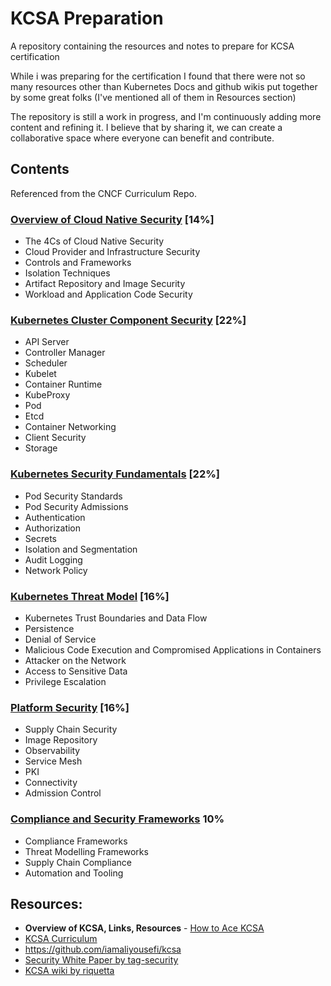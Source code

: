 # KCSA Preparation

A repository containing the resources and notes to prepare for KCSA certification

While i was preparing for the certification I found that there were not so many resources other than Kubernetes Docs and github wikis put together by some great folks (I've mentioned all of them in Resources section)

The repository is still a work in progress, and I'm continuously adding more content and refining it. I believe that by sharing it, we can create a collaborative space where everyone can benefit and contribute.

## Contents

Referenced from the CNCF Curriculum Repo.

### [Overview of Cloud Native Security](./Overview/Overview%20of%20Cloud%20Native%20Security.md) [14%]  
- The 4Cs of Cloud Native Security
- Cloud Provider and Infrastructure Security
- Controls and Frameworks
- Isolation Techniques
- Artifact Repository and Image Security
- Workload and Application Code Security

### [Kubernetes Cluster Component Security](./Cluster_Component_Security/Kubernetes%20Cluster%20Component%20Security.md) [22%]
- API Server
- Controller Manager
- Scheduler
- Kubelet
- Container Runtime
- KubeProxy
- Pod
- Etcd
- Container Networking
- Client Security
- Storage

### [Kubernetes Security Fundamentals](./Security_Fundamentals) [22%]
- Pod Security Standards
- Pod Security Admissions
- Authentication
- Authorization
- Secrets
- Isolation and Segmentation
- Audit Logging
- Network Policy

### [Kubernetes Threat Model](./Threat_Model) [16%]
- Kubernetes Trust Boundaries and Data Flow
- Persistence
- Denial of Service
- Malicious Code Execution and Compromised Applications in Containers
- Attacker on the Network
- Access to Sensitive Data
- Privilege Escalation

### [Platform Security](./Platform_Security) [16%]
- Supply Chain Security
- Image Repository
- Observability
- Service Mesh
- PKI
- Connectivity
- Admission Control

### [Compliance and Security Frameworks](Frameworks) 10%
- Compliance Frameworks
- Threat Modelling Frameworks
- Supply Chain Compliance
- Automation and Tooling



## Resources:

- **Overview of KCSA, Links, Resources** - [How to Ace KCSA](https://www.linkedin.com/pulse/how-ace-kcsa-kubernetes-cloud-native-security-exam-keratishvili-mlqaf/)
- [KCSA Curriculum](https://github.com/cncf/curriculum/blob/master/KCSA%20Curriculum.pdf)
- https://github.com/iamaliyousefi/kcsa
- [Security White Paper by tag-security](https://github.com/cncf/tag-security/tree/main/security-whitepaper)
- [KCSA wiki by riquetta](https://github.com/riquetta/KCSA/wiki)
